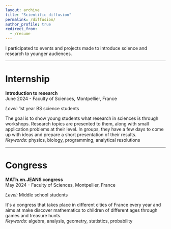 ```yaml
---
layout: archive
title: "Scientific diffusion"
permalink: /diffusion/
author_profile: true
redirect_from:
  - /resume
---
```


I participated to events and projects made to introduce science and research to younger audiences.

***

Internship
======

<b>Introduction to research</b>
<br>June 2024 - Faculty of Sciences, Montpellier, France

<i>Level:</i> 1st year BS science students

The goal is to show young students what research in sciences is through workshops. Research topics are presented to them, along with small application problems at their level. In groups, they have a few days to come up with ideas and prepare a short presentation of their results.
<br><i>Keywords:</i> physics, biology, programming, analytical resolutions

***

Congress
======

<b>MATh.en.JEANS congress</b>
<br>May 2024 - Faculty of Sciences, Montpellier, France

<i>Level:</i> Middle school students

It's a congress that takes place in different cities of France every year and aims at make discover mathematics to children of different ages through games and treasure hunts.
<br><i>Keywords:</i> algebra, analysis, geometry, statistics, probability
